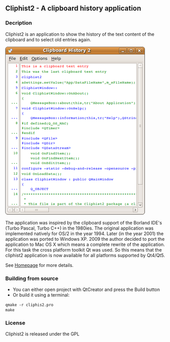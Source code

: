 ## Cliphist2 - A clipboard history application

### Decription
Cliphist2 is an application to show the history of the text content of the clipboard and to select old entries again.

<img src="docu/cliphist2_linux.png" alt="Cliphis2 screenshot" >

The application was inspired by the clipboard support of the 
Borland IDE's (Turbo Pascal, Turbo C++) in the 1980ies.
The original application was implemented natively for OS/2 in the year 1994.
Later (in the year 2001) the application was ported to Windows XP.
2009 the author decided to port the application to Mac OS X which 
means a complete rewrite of the application. For this task the 
cross platform toolkit Qt was used. So this means that the 
cliphist2 application is now available for all platforms 
supported by Qt4/Qt5.

See [Homepage](http://www.mneuroth.de/projects/Cliphist2.html) for more details.

### Building from source  
* You can either open project with QtCreator and press the Build button
* Or build it using a terminal:
``` 
qmake -r cliphis2.pro
make
```

### License  
Cliphist2 is released under the GPL

